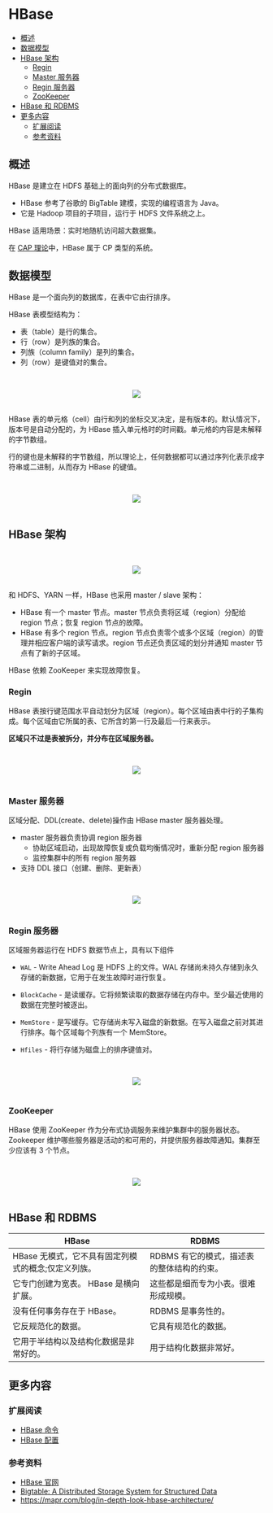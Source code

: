 # HBase

<!-- TOC depthFrom:2 depthTo:3 -->

- [概述](#概述)
- [数据模型](#数据模型)
- [HBase 架构](#hbase-架构)
    - [Regin](#regin)
    - [Master 服务器](#master-服务器)
    - [Regin 服务器](#regin-服务器)
    - [ZooKeeper](#zookeeper)
- [HBase 和 RDBMS](#hbase-和-rdbms)
- [更多内容](#更多内容)
    - [扩展阅读](#扩展阅读)
    - [参考资料](#参考资料)

<!-- /TOC -->

## 概述

HBase 是建立在 HDFS 基础上的面向列的分布式数据库。

- HBase 参考了谷歌的 BigTable 建模，实现的编程语言为 Java。
- 它是 Hadoop 项目的子项目，运行于 HDFS 文件系统之上。

HBase 适用场景：实时地随机访问超大数据集。

在 [CAP 理论](https://zh.wikipedia.org/wiki/CAP%E5%AE%9A%E7%90%86)中，HBase 属于 CP 类型的系统。

## 数据模型

HBase 是一个面向列的数据库，在表中它由行排序。

HBase 表模型结构为：

- 表（table）是行的集合。
- 行（row）是列族的集合。
- 列族（column family）是列的集合。
- 列（row）是键值对的集合。

<br><div align="center"><img src="https://raw.githubusercontent.com/dunwu/images/master/images/bigdata/hbase/1551164163369.png"/></div><br>

HBase 表的单元格（cell）由行和列的坐标交叉决定，是有版本的。默认情况下，版本号是自动分配的，为 HBase 插入单元格时的时间戳。单元格的内容是未解释的字节数组。

行的键也是未解释的字节数组，所以理论上，任何数据都可以通过序列化表示成字符串或二进制，从而存为 HBase 的键值。

<br><div align="center"><img src="https://raw.githubusercontent.com/dunwu/images/master/images/bigdata/hbase/1551164224778.png"/></div><br>

## HBase 架构

<br><div align="center"><img src="https://raw.githubusercontent.com/dunwu/images/master/images/bigdata/hbase/1551164744748.png"/></div><br>

和 HDFS、YARN 一样，HBase 也采用 master / slave 架构：

- HBase 有一个 master 节点。master 节点负责将区域（region）分配给 region 节点；恢复 region 节点的故障。
- HBase 有多个 region 节点。region 节点负责零个或多个区域（region）的管理并相应客户端的读写请求。region 节点还负责区域的划分并通知 master 节点有了新的子区域。

HBase 依赖 ZooKeeper 来实现故障恢复。

### Regin

HBase 表按行键范围水平自动划分为区域（region）。每个区域由表中行的子集构成。每个区域由它所属的表、它所含的第一行及最后一行来表示。

**区域只不过是表被拆分，并分布在区域服务器。**

<br><div align="center"><img src="https://raw.githubusercontent.com/dunwu/images/master/images/bigdata/hbase/1551165887616.png"/></div><br>

### Master 服务器

区域分配、DDL(create、delete)操作由 HBase master 服务器处理。

- master 服务器负责协调 region 服务器
  - 协助区域启动，出现故障恢复或负载均衡情况时，重新分配 region 服务器
  - 监控集群中的所有 region 服务器
- 支持 DDL 接口（创建、删除、更新表）

<br><div align="center"><img src="https://raw.githubusercontent.com/dunwu/images/master/images/bigdata/hbase/1551166513572.png"/></div><br>

### Regin 服务器

区域服务器运行在 HDFS 数据节点上，具有以下组件

- `WAL` - Write Ahead Log 是 HDFS 上的文件。WAL 存储尚未持久存储到永久存储的新数据，它用于在发生故障时进行恢复。

- `BlockCache` - 是读缓存。它将频繁读取的数据存储在内存中。至少最近使用的数据在完整时被逐出。
- `MemStore` - 是写缓存。它存储尚未写入磁盘的新数据。在写入磁盘之前对其进行排序。每个区域每个列族有一个 MemStore。
- `Hfiles` - 将行存储为磁盘上的排序键值对。

<br><div align="center"><img src="https://raw.githubusercontent.com/dunwu/images/master/images/bigdata/hbase/1551166602999.png"/></div><br>

### ZooKeeper

HBase 使用 ZooKeeper 作为分布式协调服务来维护集群中的服务器状态。Zookeeper 维护哪些服务器是活动的和可用的，并提供服务器故障通知。集群至少应该有 3 个节点。

<br><div align="center"><img src="https://raw.githubusercontent.com/dunwu/images/master/images/bigdata/hbase/1551166447147.png"/></div><br>

## HBase 和 RDBMS

| HBase                                               | RDBMS                                      |
| --------------------------------------------------- | ------------------------------------------ |
| HBase 无模式，它不具有固定列模式的概念;仅定义列族。 | RDBMS 有它的模式，描述表的整体结构的约束。 |
| 它专门创建为宽表。 HBase 是横向扩展。               | 这些都是细而专为小表。很难形成规模。       |
| 没有任何事务存在于 HBase。                          | RDBMS 是事务性的。                         |
| 它反规范化的数据。                                  | 它具有规范化的数据。                       |
| 它用于半结构以及结构化数据是非常好的。              | 用于结构化数据非常好。                     |

## 更多内容

### 扩展阅读

- [HBase 命令](hbase-cli.md)
- [HBase 配置](hbase-configuration.md)

### 参考资料

- [HBase 官网](http://hbase.apache.org/)
- [Bigtable: A Distributed Storage System for Structured Data](https://static.googleusercontent.com/media/research.google.com/zh-CN//archive/bigtable-osdi06.pdf)
- https://mapr.com/blog/in-depth-look-hbase-architecture/
